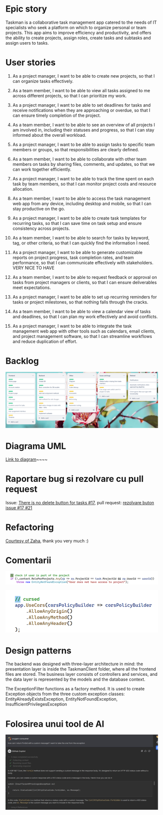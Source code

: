 # Epic story

Taskman is a collaborative task management app catered to the needs of IT specialists who seek a platform on which to organize personal or team projects. This app aims to improve efficiency and productivity, and offers the ability to create projects, assign roles, create tasks and subtasks and assign users to tasks.

# User stories

1. As a project manager, I want to be able to create new projects, so that I can organize tasks effectively.

2. As a team member, I want to be able to view all tasks assigned to me across different projects, so that I can prioritize my work.

3. As a project manager, I want to be able to set deadlines for tasks and receive notifications when they are approaching or overdue, so that I can ensure timely completion of the project.

4. As a team member, I want to be able to see an overview of all projects I am involved in, including their statuses and progress, so that I can stay informed about the overall workload.

5. As a project manager, I want to be able to assign tasks to specific team members or groups, so that responsibilities are clearly defined.

6. As a team member, I want to be able to collaborate with other team members on tasks by sharing files, comments, and updates, so that we can work together efficiently.

7. As a project manager, I want to be able to track the time spent on each task by team members, so that I can monitor project costs and resource allocation.

8. As a team member, I want to be able to access the task management web app from any device, including desktop and mobile, so that I can stay productive on the go.

9. As a project manager, I want to be able to create task templates for recurring tasks, so that I can save time on task setup and ensure consistency across projects.

10. As a team member, I want to be able to search for tasks by keyword, tag, or other criteria, so that I can quickly find the information I need.

11. As a project manager, I want to be able to generate customizable reports on project progress, task completion rates, and team performance, so that I can communicate effectively with stakeholders. VERY NICE TO HAVE

12. As a team member, I want to be able to request feedback or approval on tasks from project managers or clients, so that I can ensure deliverables meet expectations.

13. As a project manager, I want to be able to set up recurring reminders for tasks or project milestones, so that nothing falls through the cracks.

14. As a team member, I want to be able to view a calendar view of tasks and deadlines, so that I can plan my work effectively and avoid conflicts.

15. As a project manager, I want to be able to integrate the task management web app with other tools such as calendars, email clients, and project management software, so that I can streamline workflows and reduce duplication of effort.

# Backlog

![trello pic!](assets/trello_back.png)

# Diagrama UML

[Link to diagram](TaskmanAPI/puml/include.puml)~~~~

# Raportare bug si rezolvare cu pull request

Issue: [There is no delete button for tasks #17](https://github.com/oxygen-consumer/taskman/issues/17), pull request: [rezolvare buton issue #17 #21](https://github.com/oxygen-consumer/taskman/pull/21)

# Refactoring

[Courtesy of Zaha](https://github.com/oxygen-consumer/taskman/pull/16), thank you very much :\)

# Comentarii

![Normal comment!](assets/normal_comment.png)

![Funny comment!](assets/funny_comment.png)

# Design patterns

The backend was designed with three-layer architecture in mind: the presentation layer is inside the TaskmanClient folder, where all the frontend files are stored. The business layer consists of controllers and services, and the data layer is represented by the models and the database context.

The ExceptionFilter functions as a factory method. It is used to create Exception objects from the three custom exception classes: EntityAlreadyExistsException, EntityNotFoundException, InsufficientPrivilegesException

# Folosirea unui tool de AI

![Copilot convo 1!](assets/first_conv.jpeg)